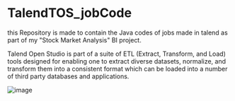 # TalendTOS_jobCode
this Repository is made to contain the Java codes of jobs made in talend as part of my "Stock Market Analysis" BI project.    

Talend Open Studio is part of a suite of ETL (Extract, Transform, and Load) tools designed for enabling one to extract diverse datasets, normalize, and transform them into a consistent format which can be loaded into a number of third party databases and applications.

![image](https://user-images.githubusercontent.com/112795469/213301070-bec33426-bcc0-45e4-81df-04e3f5fcdbb9.png)
